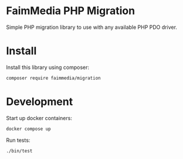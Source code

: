 # FaimMedia PHP Migration

Simple PHP migration library to use with any available PHP PDO driver.

# Install

Install this library using composer:

```bash
composer require faimmedia/migration
```


# Development

Start up docker containers:

```bash
docker compose up
```

Run tests:

```bash
./bin/test
```
